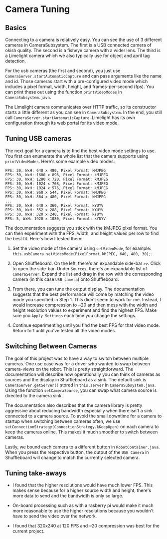 # Camera Tuning

## Basics
Connecting to a camera is relatively easy. You can see the use of 3 different cameras in CameraSubsystem. The first is a USB connected camera of okish quality. The second is a fisheye camera with a wider lens. The third is a Limelight camera which we also typically use for object and april tag detection.

For the usb cameras (the first and second), you just use `CameraServer.startAutomaticCapture` and can pass arguments like the name and id. Those cameras start with a pre-configured video mode which includes a pixel format, width, height, and frames-per-second (fps). You can print these out using the function `printVideoModes` in `CameraSubsystem.java`.

The Limelight camera communicates over HTTP traffic, so its constructor starts a little different as you can see in `CameraSubsystem`. In the end, you still call `CameraServer.startAutomaticCapture`. Limelight has its own configuration through its web portal for its video mode.

## Tuning USB cameras
The next goal for a camera is to find the best video mode settings to use. You first can enumerate the whole list that the camera supports using `printVideoModes`. Here's some example video modes:
```
FPS: 30, WxH: 640 x 480, Pixel Format: kMJPEG
FPS: 30, WxH: 1600 x 896, Pixel Format: kMJPEG
FPS: 30, WxH: 1280 x 720, Pixel Format: kMJPEG
FPS: 30, WxH: 1024 x 768, Pixel Format: kMJPEG
FPS: 30, WxH: 1024 x 576, Pixel Format: kMJPEG
FPS: 30, WxH: 960 x 544, Pixel Format: kMJPEG
FPS: 30, WxH: 864 x 480, Pixel Format: kMJPEG
...
FPS: 30, WxH: 640 x 360, Pixel Format: kYUYV
FPS: 30, WxH: 352 x 288, Pixel Format: kYUYV
FPS: 30, WxH: 320 x 240, Pixel Format: kYUYV
FPS: 5, WxH: 1920 x 1080, Pixel Format: kYUYV
```

The documentation suggests you stick with the kMJPEG pixel format. You can then experiment with the FPS, width, and height values per row to find the best fit. Here's how I tested them:

1. Set the video mode of the camera using `setVideoMode`, for example: `this.usbCamera.setVideoMode(PixelFormat.kMJPEG, 640, 480, 30);`.

2. Open Shuffleboard. On the left, there's an expandable side-bar `>>`. Click to open the side-bar. Under `Sources`, there's an expandable list of `CameraServer`. Expand the list and drag in the row with the corresponding camera (in this case `USB camera`) onto Shuffleboard.

3. From there, you can tune the output display. The documentation suggests that the best performance will come by matching the video mode you specified in Step 1. This didn't seem to work for me. Instead, I would increase compression to ~20 and then mess with the width and height resolution values to experiment and find the highest FPS. Make sure you `Apply Settings` each time you change the settings.

4. Continue experimenting until you find the best FPS for that video mode. Return to 1 until you've tested all the video modes.

## Switching Between Cameras
The goal of this project was to have a way to switch between multiple cameras. One use case was for a driver who wanted to swap between camera-views on the robot. This is pretty straightforward. The documentation will describe how operationally you can think of cameras as sources and the display in Shuffleboard as a sink. The default sink is `CameraServer.getServer()` stored in `this.server` in `CameraSubsystem.java`. Using the function `setCameraSource`, you can swap what camera source is directed to the camera sink. 

The documentation also describes that the camera library is pretty aggressive about reducing bandwidth especially when there isn't a sink connected to a camera source. To avoid the small downtime for a camera to startup when switching between cameras often, we use `setConnectionStrategy(ConnectionStrategy.kKeepOpen)` on each camera to keep the cameras online. This makes it much smoother to switch between cameras.

Lastly, we bound each camera to a different button in `RobotContainer.java`. When you press the respective button, the output of the `USB Camera` in Shuffleboard will change to match the currently selected camera.

## Tuning take-aways
* I found that the higher resolutions would have much lower FPS. This makes sense because for a higher source width and height, there's more data to send and the bandwidth is only so large.

* On-board processing such as with a rasberry pi would make it much more reasonable to use the higher resolutions because you wouldn't have to send the video over the network.

* I found that 320x240 at 120 FPS and ~20 compression was best for the current project.